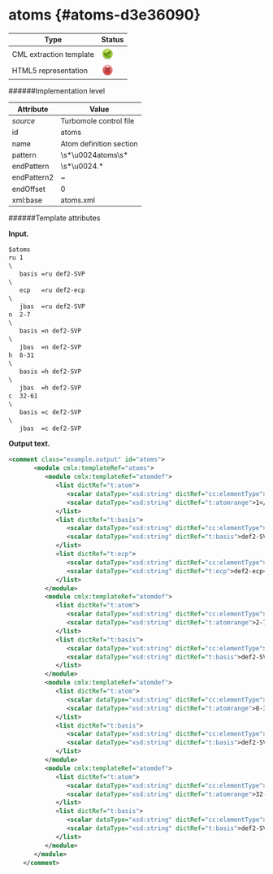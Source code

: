 # atoms {#atoms-d3e36090}


| Type                                                                                                                                                                                                  | Status                                                                                                                                                                                                |
|----|----|
| CML extraction template                                                                                                                                                                               | ![](/imgs/Total.png)                                                                                                                                                                                  |
| HTML5 representation                                                                                                                                                                                  | ![](/imgs/None.png)                                                                                                                                                                                   |

######Implementation level

| Attribute                                                                                                                                                                                             | Value                                                                                                                                                                                                 |
|----|----|
| *source*                                                                                                                                                                                              | Turbomole control file                                                                                                                                                                                |
| id                                                                                                                                                                                                    | atoms                                                                                                                                                                                                 |
| name                                                                                                                                                                                                  | Atom definition section                                                                                                                                                                               |
| pattern                                                                                                                                                                                               | \\s\*\\u0024atoms\\s\*                                                                                                                                                                                |
| endPattern                                                                                                                                                                                            | \\s\*\\u0024.\*                                                                                                                                                                                       |
| endPattern2                                                                                                                                                                                           | \~                                                                                                                                                                                                    |
| endOffset                                                                                                                                                                                             | 0                                                                                                                                                                                                     |
| xml:base                                                                                                                                                                                              | atoms.xml                                                                                                                                                                                             |

######Template attributes

**Input.**

    $atoms
    ru 1                                                                           \
       basis =ru def2-SVP                                                          \
       ecp   =ru def2-ecp                                                          \
       jbas  =ru def2-SVP
    n  2-7                                                                         \
       basis =n def2-SVP                                                           \
       jbas  =n def2-SVP
    h  8-31                                                                        \
       basis =h def2-SVP                                                           \
       jbas  =h def2-SVP
    c  32-61                                                                       \
       basis =c def2-SVP                                                           \
       jbas  =c def2-SVP    
        

**Output text.**

```xml
<comment class="example.output" id="atoms">
       <module cmlx:templateRef="atoms">
          <module cmlx:templateRef="atomdef">
             <list dictRef="t:atom">
                <scalar dataType="xsd:string" dictRef="cc:elementType">ru</scalar>
                <scalar dataType="xsd:string" dictRef="t:atomrange">1</scalar>
             </list>
             <list dictRef="t:basis">
                <scalar dataType="xsd:string" dictRef="cc:elementType">ru</scalar>
                <scalar dataType="xsd:string" dictRef="t:basis">def2-SVP</scalar>
             </list>
             <list dictRef="t:ecp">
                <scalar dataType="xsd:string" dictRef="cc:elementType">ru</scalar>
                <scalar dataType="xsd:string" dictRef="t:ecp">def2-ecp</scalar>
             </list>
          </module>
          <module cmlx:templateRef="atomdef">
             <list dictRef="t:atom">
                <scalar dataType="xsd:string" dictRef="cc:elementType">n</scalar>
                <scalar dataType="xsd:string" dictRef="t:atomrange">2-7</scalar>
             </list>
             <list dictRef="t:basis">
                <scalar dataType="xsd:string" dictRef="cc:elementType">n</scalar>
                <scalar dataType="xsd:string" dictRef="t:basis">def2-SVP</scalar>
             </list>
          </module>
          <module cmlx:templateRef="atomdef">
             <list dictRef="t:atom">
                <scalar dataType="xsd:string" dictRef="cc:elementType">h</scalar>
                <scalar dataType="xsd:string" dictRef="t:atomrange">8-31</scalar>
             </list>
             <list dictRef="t:basis">
                <scalar dataType="xsd:string" dictRef="cc:elementType">h</scalar>
                <scalar dataType="xsd:string" dictRef="t:basis">def2-SVP</scalar>
             </list>
          </module>
          <module cmlx:templateRef="atomdef">
             <list dictRef="t:atom">
                <scalar dataType="xsd:string" dictRef="cc:elementType">c</scalar>
                <scalar dataType="xsd:string" dictRef="t:atomrange">32-61</scalar>
             </list>
             <list dictRef="t:basis">
                <scalar dataType="xsd:string" dictRef="cc:elementType">c</scalar>
                <scalar dataType="xsd:string" dictRef="t:basis">def2-SVP</scalar>
             </list>
          </module>
       </module>  
    </comment>
```
